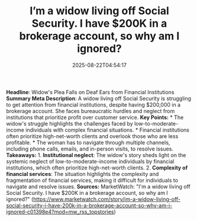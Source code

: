 ﻿---
title: "I’m a widow living off Social Security. I have $200K in a brokerage account, so why am I ignored?"
date: "2025-08-22T04:54:17"
category: "Markets"
summary: ""
slug: "im a widow living off social security i have 200k in a broke"
source_urls:
  - "https://www.marketwatch.com/story/im-a-widow-living-off-social-security-i-have-200k-in-a-brokerage-account-so-why-am-i-ignored-c01398e4?mod=mw_rss_topstories"
seo:
  title: "I’m a widow living off Social Security. I have $200K in a brokerage account, so why am I ignored? | Hash n Hedge"
  description: ""
  keywords: ["news", "markets", "brief"]
---
**Headline**: Widow's Plea Falls on Deaf Ears from Financial Institutions  **Summary Meta Description**: A widow living off Social Security is struggling to get attention from financial institutions, despite having $200,000 in a brokerage account. She faces bureaucratic hurdles and neglect from institutions that prioritize profit over customer service.  **Key Points:**  * The widow's struggle highlights the challenges faced by low-to-moderate-income individuals with complex financial situations. * Financial institutions often prioritize high-net-worth clients and overlook those who are less profitable. * The woman has to navigate through multiple channels, including phone calls, emails, and in-person visits, to resolve issues.  **Takeaways:**  1. **Institutional neglect**: The widow's story sheds light on the systemic neglect of low-to-moderate-income individuals by financial institutions, which often prioritize high-net-worth clients. 2. **Complexity of financial services**: The situation highlights the complexity and fragmentation of financial services, making it difficult for individuals to navigate and resolve issues.  **Sources:** MarketWatch: "I'm a widow living off Social Security. I have $200K in a brokerage account, so why am I ignored?" (https://www.marketwatch.com/story/im-a-widow-living-off-social-security-i-have-200k-in-a-brokerage-account-so-why-am-i-ignored-c01398e4?mod=mw_rss_topstories) 

